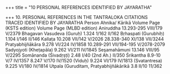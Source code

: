 +++
title = "10 PERSONAL REFERENCES IDENTIFIED BY JAYARATHA"

+++
10. PERSONAL REFERENCES IN THE TANTRALOKA CITATIONS TRACED IDENTIFIED BY JAYARATHA 
Person 
Ahnika/ Kārikā 
Volume Page 
(KSTS edition) 
Volume Page 
(MLBD edition) 
Aniruddha 
13.293-295 
VIII/179 
V/2379 
Bhagavan Vasudeva (Guruḥ) 
1.324 
1/162 
II/162 
Bṛhaspati (Gurubhiḥ) 
1.104 
I/146 
II/146 
Kallaṭa 
10.208 
VII/142 
V/2026 
28.338-340 
XI/138 
VII/3244 
Pratyabhijñākāra 
9.278 
VI/224 
IV/1858 
10.289-291 
VII/194-195 
V/2078-2079 
Sadyojyoti (Kheṭapāla) 
9.262 
VI/211 
IV/1845 
Seşamahāmuni 
13.146 
VIII/95 
V/2295 
Somānanda (Śivadṛṣṭi) 
2.48 
I/40 (2nd Ah.) 
II/350 
Śrikantha 
8.9-10 
V/7 
IV/1357 
8.247 
V/170 
IV/1520 
(Viduḥ) 
9.224 
VI/179 
IV/1813 
(Svatantresa) 
9.225 
VI/180 
IV/1814 
Utpala (Guruditam, 
Pratyabhijñākārikā 
3.8 
II/10 
11/362 